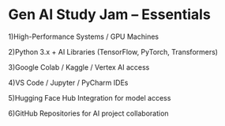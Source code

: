 # Gen AI Study Jam – Essentials

1)High-Performance Systems / GPU Machines

2)Python 3.x + AI Libraries (TensorFlow, PyTorch, Transformers)

3)Google Colab / Kaggle / Vertex AI access

4)VS Code / Jupyter / PyCharm IDEs

5)Hugging Face Hub Integration for model access

6)GitHub Repositories for AI project collaboration
